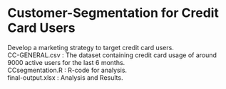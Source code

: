 # Customer-Segmentation for Credit Card Users
Develop a marketing strategy to target credit card users.    
CC-GENERAL.csv : The dataset containing credit card usage of around 9000 active users for the last 6 months.     
CCsegmentation.R : R-code for analysis.    
final-output.xlsx : Analysis and Results.   

